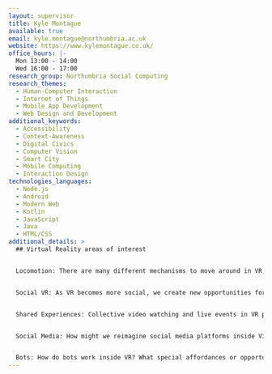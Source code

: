 ```yaml
---
layout: supervisor
title: Kyle Montague
available: true
email: kyle.montague@northumbria.ac.uk
website: https://www.kylemontague.co.uk/
office_hours: |-
  Mon 13:00 - 14:00
  Wed 16:00 - 17:00
research_group: Northumbria Social Computing
research_themes:
  - Human-Computer Interaction
  - Internet of Things
  - Mobile App Development
  - Web Design and Development
additional_keywords:
  - Accessibility
  - Context-Awareness
  - Digital Civics
  - Computer Vision
  - Smart City
  - Mobile Computing
  - Interaction Design
technologies_languages:
  - Node.js
  - Android
  - Modern Web
  - Kotlin
  - JavaScript
  - Java
  - HTML/CSS
additional_details: >
  ## Virtual Reality areas of interest


  Locomotion: There are many different mechanisms to move around in VR, as these environments grow, we need to explore novel forms of movement and teleportation, walking and even visual tricks to move around.


  Social VR: As VR becomes more social, we create new opportunities for interactions with others; however, the current interfaces are predominantly design for single user interactions. What interactions work well with others? How do we democratise conversation and other essentials of working and being together? How do collective gestures work etc.? 


  Shared Experiences: Collective video watching and live events in VR present an interesting design space for social interactions. What aspects of this physical shared experiences can be captured in VR? and what new affordances does VR offer?


  Social Media: How might we reimagine social media platforms inside Virtual Reality. What do the big players look like when reimagined for more immersive spaces – Twitter, LinkedIn, Instagram, TikTok. Does this content look like information spaces or is it much closer to home – friendly collegial café environments.


  Bots: How do bots work inside VR? What special affordances or opportunities in VR can we make use of? What don’t we want to see brought over e.g., customer bots?
---
```


